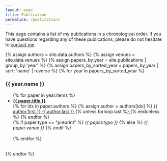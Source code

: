 ```yaml
---
layout: page
title: Publication
permalink: /publication/
---
```


This page contains a list of my publications in a chronological order.
If you have questions regarding any of these publications, please do not
hesitate to <a href="mailto:{{site.email}}">contact me</a>.

{% assign authors = site.data.authors %}
{% assign venues = site.data.venues %}
{% assign papers_by_year = site.publications | group_by:'year' %}
{% assign papers_by_sorted_year = papers_by_year | sort: 'name' | reverse %}
{% for year in papers_by_sorted_year %}
  <h3>{{ year.name }}</h3>
  <ul>
    {% for paper in year.items %}
    <li>
      <a href="{{ paper.url }}">
        <strong>{{ paper.title }}</strong>
      </a><br>
      {% for idx in paper.authors %}
        {% assign author = authors[idx] %}
        <a href="{{ author.website }}">
          {{ author.first }} {{ author.last }}
        </a>
        {% unless forloop.last %},{% endunless %}
      {% endfor %}
      <br>
      {% if paper.type == "preprint" %}
        <i>{{ paper.type }}</i>
      {% else %}
        <i>{{ paper.venue }}</i>
      {% endif %}
    </li><br>
    {% endfor %}
  </ul><br>
{% endfor %}
